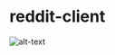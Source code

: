 # reddit-client


![alt-text](https://github.com/hashvision/reddit-client/blob/master/public/screenshot.gif)
